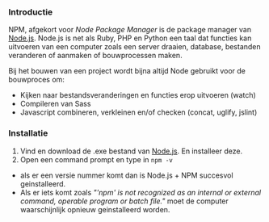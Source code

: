 ### Introductie

NPM, afgekort voor _Node Package Manager_ is de package manager van [Node.js]. Node.js is net als Ruby, PHP en Python een taal dat functies kan uitvoeren van een computer zoals een server draaien, database, bestanden veranderen of aanmaken of bouwprocessen maken.

Bij het bouwen van een project wordt bijna altijd Node gebruikt voor de bouwproces om:
- Kijken naar bestandsveranderingen en functies erop uitvoeren (watch)
- Compileren van Sass
- Javascript combineren, verkleinen en/of checken (concat, uglify, jslint)

### Installatie

1. Vind en download de .exe bestand van [Node.js]. En installeer deze.
2. Open een command prompt en type in `npm -v`
  - als er een versie nummer komt dan is Node.js + NPM succesvol geinstalleerd.
  - Als er iets komt zoals _"'npm' is not recognized as an internal or external command, operable program or batch file."_ moet de computer waarschijnlijk opnieuw geinstalleerd worden.



[Node.js]: https://nodejs.org/
